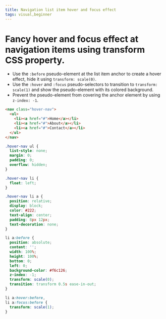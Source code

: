 ```yaml
---
title: Navigation list item hover and focus effect
tags: visual,beginner
---
```


# Fancy hover and focus effect at navigation items using transform CSS property.

- Use the `:before` pseudo-element at the list item anchor to create a hover effect, hide it using `transform: scale(0)`.
- Use the `:hover` and `:focus` pseudo-selectors to transition to `transform: scale(1)` and show the pseudo-element with its colored background.
- Prevent the pseudo-element from covering the anchor element by using `z-index: -1`.

```html
<nav class="hover-nav">
  <ul>
    <li><a href="#">Home</a></li>
    <li><a href="#">About</a></li>
    <li><a href="#">Contact</a></li>
  </ul>
</nav>
```

```css
.hover-nav ul {
  list-style: none;
  margin: 0;
  padding: 0;
  overflow: hidden;
}

.hover-nav li {
  float: left;
}

.hover-nav li a {
  position: relative;
  display: block;
  color: #222;
  text-align: center;
  padding: 8px 12px;
  text-decoration: none;
}

li a:before {
  position: absolute;
  content: '';
  width: 100%;
  height: 100%;
  bottom: 0;
  left: 0;
  background-color: #f6c126;
  z-index: -1;
  transform: scale(0);
  transition: transform 0.5s ease-in-out;
}

li a:hover:before,
li a:focus:before {
  transform: scale(1);
}
```
